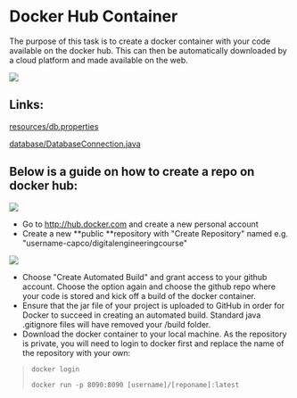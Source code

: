 # Docker Hub Container

The purpose of this task is to create a docker container with your code available on the docker hub. This can then be automatically downloaded by a cloud platform and made available on the web.

![](attachments/429031435/523141124.png?height=400)

## Links:

[resources/db.properties](https://github.com/capcodigital/digitalengineeringcourse/blob/master/src/main/resources/db.properties)

[database/DatabaseConnection.java](https://github.com/capcodigital/digitalengineeringcourse/blob/master/src/main/java/com/capco/digital/engineering/database/DatabaseConnection.java)

## Below is a guide on how to create a repo on docker hub:

![](attachments/429031435/429129752.png?height=250)

-   Go to <http://hub.docker.com> and create a new personal account
-   Create a new **public **repository with "Create Repository" named e.g. "username-capco/digitalengineeringcourse" 

![](attachments/429031435/428965910.png?height=250)

-   Choose "Create Automated Build" and grant access to your github account. Choose the option again and choose the github repo where your code is stored and kick off a build of the docker container.
-   Ensure that the jar file of your project is uploaded to GitHub in order for Docker to succeed in creating an automated build. Standard java .gitignore files will have removed your /build folder.
-   Download the docker container to your local machine. As the repository is private, you will need to login to docker first and replace the name of the repository with your own:
>     docker login
>
>     docker run -p 8090:8090 [username]/[reponame]:latest
